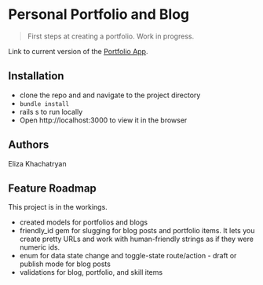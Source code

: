# Personal Portfolio and Blog

> First steps at creating a portfolio. Work in progress.  

Link to current version of the [Portfolio App](https://lizaportfolio.herokuapp.com).

## Installation

- clone the repo and and navigate to the project directory
- `bundle install`	
- rails s to run locally
- Open http://localhost:3000 to view it in the browser

## Authors

Eliza Khachatryan

## Feature Roadmap

This project is in the workings.

* created models for portfolios and blogs
* friendly_id gem for slugging for blog posts and portfolio items. It lets you create pretty URLs and work with human-friendly strings as if they were numeric ids.
* enum for data state change and toggle-state route/action - draft or publish mode for blog posts
* validations for blog, portfolio, and skill items
